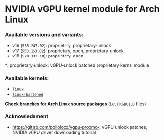 # NVIDIA vGPU kernel module for Arch Linux

### Available versions and variants:

- v16 (`535.247.02`): proprietary, proprietary-unlock
- v17 (`550.163.02`): proprietary, open, proprietary-unlock
- v18 (`570.133.10`): proprietary, open

\*: proprietary-unlock: vGPU-unlock patched proprietary kernel module

### Available kernels:

- [`linux`](https://archlinux.org/packages/core/x86_64/linux/)
- [`linux-hardened`](https://archlinux.org/packages/extra/x86_64/linux-hardened/)

**Check branches for Arch Linux source packages** (i.e. `PKGBUILD` files)

### Acknowledement

- https://gitlab.com/polloloco/vgpu-proxmox: vGPU unlock patches, NVIDIA vGPU driver downloading tutorial
